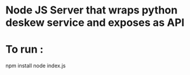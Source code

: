 # Node JS Server that wraps python deskew service and exposes as API

# To run :
npm install
node index.js